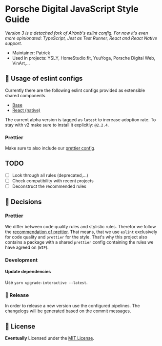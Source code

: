 # Porsche Digital JavaScript Style Guide

*Version 3 is a detached fork of Airbnb's eslint config.
For now it's even more opinionated: TypeScript, Jest as Test Runner, React and React Native support.*

- Maintainer: Patrick
- Used in projects: YSLY, HomeStudio.fit, YuuYoga, Porsche Digital Web, VinArt,...
## 🚀 Usage of eslint configs

Currently there are the following eslint configs provided as extensible shared components

- [Base](/packages/eslint-config-porschedigital-base)
- [React (native)](/packages/eslint-config-porschedigital-react)

The current alpha version is tagged as `latest` to increase adoption rate.
To stay with v2 make sure to install it explicitly: `@2.2.4`.

### Prettier

Make sure to also include our [prettier config](/packages/prettier-config-porschedigital).

## TODO

- [ ] Look through all rules (deprecated,...)
- [ ] Check compatibility with recent projects
- [ ] Deconstruct the recommended rules

## 📜 Decisions
### Prettier

We differ between code quality rules and stylistic rules.
Therefor we follow the [recommendation of prettier](https://prettier.io/docs/en/integrating-with-linters.html).
That means, that we use `eslint` exclusively for code quality and `prettier` for the style.
That's why this project also contains a package with a shared `prettier` config containing the rules we have agreed on (`WIP`).

### Development

#### Update dependencies

Use `yarn upgrade-interactive --latest`.

### 🎉 Release

In order to release a new version use the configured pipelines.
The changelogs will be generated based on the commit messages.

## :memo: License

**Eventually** Licensed under the [MIT License](./LICENSE).